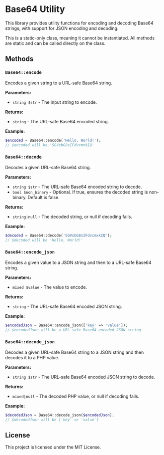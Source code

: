 # Base64 Utility

This library provides utility functions for encoding and decoding Base64 strings, with support for JSON encoding and decoding.

This is a static-only class, meaning it cannot be instantiated. All methods are static and can be called directly on the class.


## Methods

### `Base64::encode`

Encodes a given string to a URL-safe Base64 string.

**Parameters:**
- `string $str` - The input string to encode.

**Returns:**
- `string` - The URL-safe Base64 encoded string.

**Example:**
```php
$encoded = Base64::encode('Hello, World!');
// $encoded will be 'SGVsbG8sIFdvcmxkIQ'
```

### `Base64::decode`

Decodes a given URL-safe Base64 string.

**Parameters:**
- `string $str` - The URL-safe Base64 encoded string to decode.
- `bool $non_binary` - Optional. If true, ensures the decoded string is non-binary. Default is false.

**Returns:**
- `string|null` - The decoded string, or null if decoding fails.

**Example:**
```php
$decoded = Base64::decode('SGVsbG8sIFdvcmxkIQ');
// $decoded will be 'Hello, World!'
```

### `Base64::encode_json`

Encodes a given value to a JSON string and then to a URL-safe Base64 string.

**Parameters:**
- `mixed $value` - The value to encode.

**Returns:**
- `string` - The URL-safe Base64 encoded JSON string.

**Example:**
```php
$encodedJson = Base64::encode_json(['key' => 'value']);
// $encodedJson will be a URL-safe Base64 encoded JSON string
```

### `Base64::decode_json`

Decodes a given URL-safe Base64 string to a JSON string and then decodes it to a PHP value.

**Parameters:**
- `string $str` - The URL-safe Base64 encoded JSON string to decode.

**Returns:**
- `mixed|null` - The decoded PHP value, or null if decoding fails.

**Example:**
```php
$decodedJson = Base64::decode_json($encodedJson);
// $decodedJson will be ['key' => 'value']
```

## License

This project is licensed under the MIT License.